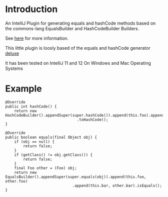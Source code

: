 # Introduction #

An IntelliJ Plugin for generating equals and hashCode methods based on the commons-lang
EqualsBuilder and HashCodeBuilder Builders.

See [here](http://www.ivonet.nl/home/blog/t/1001) for more information.

This little plugin is loosly based of the equals and hashCode generator [deluxe](https://github.com/mjedynak/EqualsHashCodeDeluxeGenerator)

It has been tested on IntelliJ 11 and 12
On Windows and Mac Operating Systems

# Example #

    @Override
    public int hashCode() {
        return new HashCodeBuilder().appendSuper(super.hashCode()).append(this.foo).append(this.bar)
                                    .toHashCode();
    }

    @Override
    public boolean equals(final Object obj) {
        if (obj == null) {
            return false;
        }
        if (getClass() != obj.getClass()) {
            return false;
        }
        final Foo other = (Foo) obj;
        return new EqualsBuilder().appendSuper(super.equals(obj)).append(this.foo, other.foo)
                                  .append(this.bar, other.bar).isEquals();
    }
